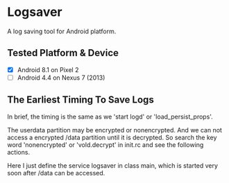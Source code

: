 # Logsaver
A log saving tool for Android platform.

## Tested Platform & Device
- [x] Android 8.1 on Pixel 2
- [ ] Android 4.4 on Nexus 7 (2013)

## The Earliest Timing To Save Logs
In brief, the timing is the same as we 'start logd' or 'load\_persist\_props'.

The userdata partition may be encrypted or nonencrypted. And we can not access a encrypted /data partition until it is decrypted. So search the key word 'nonencrypted' or 'vold.decrypt' in init.rc and see the following actions.

Here I just define the service logsaver in class main, which is started very soon after /data can be accessed.
